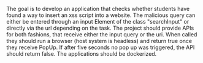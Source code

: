 The goal is to develop an application that checks whether students have found a way to insert an xss script into a website.
The malicious query can either be entered through an input Element of the class "searchInput" or directly via the url depending on the task.
The project should provide APIs for both fashions, that receive either the input query or the uri. When called they should run a browser (host system is headless) and return true once they receive PopUp. If after five seconds no pop up was triggered, the API should return false.
The applications should be dockerized. 